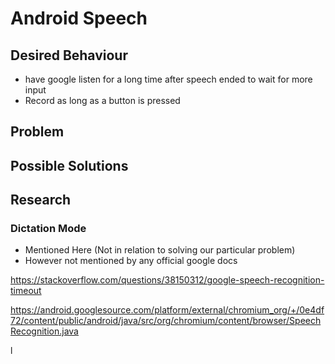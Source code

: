 # Android Speech

## Desired Behaviour

- have google listen for a long time after speech ended to wait for more input
- Record as long as a button is pressed

## Problem


## Possible Solutions



## Research


### Dictation Mode

- Mentioned Here (Not in relation to solving our particular problem)
- However not mentioned by any official google docs

https://stackoverflow.com/questions/38150312/google-speech-recognition-timeout

https://android.googlesource.com/platform/external/chromium_org/+/0e4df72/content/public/android/java/src/org/chromium/content/browser/SpeechRecognition.java

l